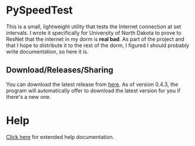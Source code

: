 # PySpeedTest

This is a small, lightweight utility that tests the Internet connection at set intervals. I wrote it specifically for University of North Dakota to prove to ResNet that the internet in my dorm is **real bad**.  As part of the project and that I hope to distribute it to the rest of the dorm, I figured I should probably write documentation, so here it is.

## Download/Releases/Sharing

You can download the latest release from [here][latestrelease].  As of version 0.4.3, the program will automatically offer to download the latest version for you if there's a new one.  

# Help

[Click here][help] for extended help documentation.


[sharinglink]: tinyurl.com/mcnetspeed "Sharing link"
[latestrelease]: github.com/mishaturnbull/PySpeedTest/releases/latest "Latest release"
[help]: help.md "Docs top"